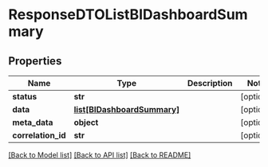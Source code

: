 # ResponseDTOListBIDashboardSummary

## Properties
Name | Type | Description | Notes
------------ | ------------- | ------------- | -------------
**status** | **str** |  | [optional] 
**data** | [**list[BIDashboardSummary]**](BIDashboardSummary.md) |  | [optional] 
**meta_data** | **object** |  | [optional] 
**correlation_id** | **str** |  | [optional] 

[[Back to Model list]](../README.md#documentation-for-models) [[Back to API list]](../README.md#documentation-for-api-endpoints) [[Back to README]](../README.md)

